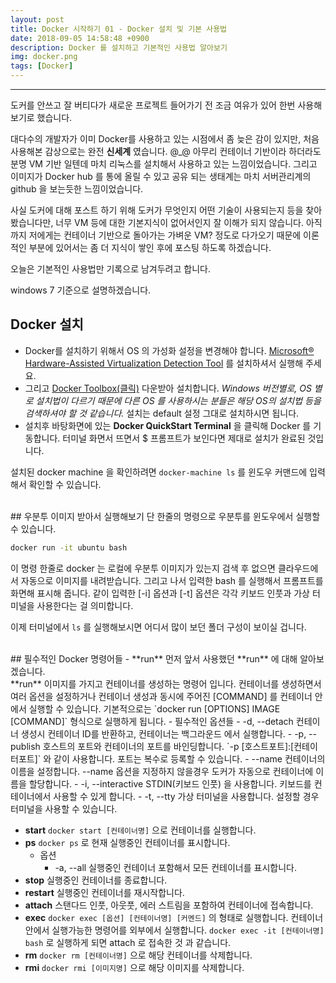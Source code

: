 ```yaml
---
layout: post
title: Docker 시작하기 01 - Docker 설치 및 기본 사용법
date: 2018-09-05 14:58:48 +0900
description: Docker 를 설치하고 기본적인 사용법 알아보기
img: docker.png
tags: [Docker]
---
```

---

도커를 안쓰고 잘 버티다가 새로운 프로젝트 들어가기 전 조금 여유가 있어 한번 사용해보기로 했습니다.

대다수의 개발자가 이미 Docker를 사용하고 있는 시점에서 좀 늦은 감이 있지만, 처음 사용해본 감상으로는 완전 **신세계** 였습니다. @_@ 아무리 컨테이너 기반이라 하더라도 분명 VM 기반 일텐데 마치 리눅스를 설치해서 사용하고 있는 느낌이었습니다. 그리고 이미지가 Docker hub 를 통에 올릴 수 있고 공유 되는 생태계는 마치 서버관리계의 github 을 보는듯한 느낌이었습니다.

사실 도커에 대해 포스트 하기 위해 도커가 무엇인지 어떤 기술이 사용되는지 등을 찾아봤습니다만, 너무 VM 등에 대한 기본지식이 없어서인지 잘 이해가 되지 않습니다.
아직까지 저에게는 컨테이너 기반으로 돌아가는 가벼운 VM? 정도로 다가오기 때문에 이론적인 부분에 있어서는 좀 더 지식이 쌓인 후에 포스팅 하도록 하겠습니다.

오늘은 기본적인 사용법만 기록으로 남겨두려고 합니다.

windows 7 기준으로 설명하겠습니다.

## Docker 설치
- Docker를 설치하기 위해서 OS 의 가성화 설정을 변경해야 합니다.
  [Microsoft® Hardware-Assisted Virtualization Detection Tool](https://www.microsoft.com/en-us/download/details.aspx?id=592) 를 설치하셔서 실행해 주세요.
- 그리고 [Docker Toolbox(클릭)](https://docs.docker.com/toolbox/toolbox_install_windows/) 다운받아 설치합니다.
  *Windows 버전별로, OS 별로 설치법이 다르기 때문에 다른 OS 를 사용하시는 분들은 해당 OS의 설치법 등을 검색하셔야 할 것 같습니다.*
  설치는 default 설정 그대로 설치하시면 됩니다.
- 설치후 바탕화면에 있는 **Docker QuickStart Terminal** 을 클릭해 Docker 를 기동합니다.
  터미널 화면서 뜨면서 $ 프롬프트가 보인다면 제대로 설치가 완료된 것입니다.

설치된 docker machine 을 확인하려면 `docker-machine ls` 를 윈도우 커맨드에 입력해서 확인할 수 있습니다.

<br/>
## 우분투 이미지 받아서 실행해보기
단 한줄의 명령으로 우분투를 윈도우에서 실행할 수 있습니다.

```bash
docker run -it ubuntu bash
```

이 명령 한줄로 docker 는 로컬에 우분투 이미지가 있는지 검색 후 없으면 클라우드에서 자동으로 이미지를 내려받습니다. 그리고 나서 입력한 bash 를 실행해서 프롬프트를 화면해 표시해 줍니다.
같이 입력한 [-i] 옵션과 [-t] 옵션은 각각 키보드 인풋과 가상 터미널을 사용한다는 걸 의미합니다.

이제 터미널에서 `ls` 를 실행해보시면 어디서 많이 보던 폴더 구성이 보이실 겁니다.

<br/>
## 필수적인 Docker 명령어들
- **run**
  먼저 앞서 사용했던 **run** 에 대해 알아보겠습니다.<br/>
  **run** 이미지를 가지고 컨테이너를 생성하는 명령어 입니다. 컨테이너를 생성하면서 여러 옵션을 설정하거나 컨테이너 생성과 동시에 주어진 [COMMAND] 를 컨테이너 안에서 실행할 수 있습니다.
  기본적으로는 `docker run [OPTIONS] IMAGE [COMMAND]` 형식으로 실행하게 됩니다.
  - 필수적인 옵션들
    - -d, --detach 컨테이너 생성시 컨테이너 ID를 반환하고, 컨테이너는 백그라운드 에서 실행합니다.
    - -p, --publish 호스트의 포트와 컨테이너의 포트를 바인딩합니다. `-p [호스트포트]:[컨테이터포트]` 와 같이 사용합니다. 포트는 복수로 등록할 수 있습니다.
    - --name 컨테이너의 이름을 설정합니다. --name 옵션을 지정하지 않을경우 도커가 자동으로 컨테이너에 이름을 할당합니다.
    - -i, --interactive STDIN(키보드 인풋) 을 사용합니다. 키보드를 컨테이너에서 사용할 수 있게 합니다.
    - -t, --tty 가상 터미널을 사용합니다. 설정할 경우 터미널을 사용할 수 있습니다.

- **start**
  `docker start [컨테이너명]` 으로 컨테이너를 실행합니다.
- **ps**
  `docker ps` 로 현재 실행중인 컨테이너를 표시합니다.
  - 옵션
    - -a, --all 실행중인 컨테이너 포함해서 모든 컨테이너를 표시합니다.
- **stop**
  실행중인 컨테이너를 종료합니다.
- **restart**
  실행중인 컨테이너를 재시작합니다.
- **attach**
  스탠다드 인풋, 아웃풋, 에러 스트림을 포함하여 컨테이너에 접속합니다.
- **exec**
  `docker exec [옵션] [컨테이너명] [커멘드]` 의 형태로 실행합니다.
  컨테이너안에서 실행가능한 명령어를 외부에서 실행합니다. `docker exec -it [컨테이너명] bash` 로 실행하게 되면 attach 로 접속한 것 과 같습니다.
- **rm**
  `docker rm [컨테이너명]` 으로 해당 컨테이너를 삭제합니다.
- **rmi**
  `docker rmi [이미지명]` 으로 해당 이미지를 삭제합니다.